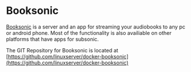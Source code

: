 # Booksonic

[Booksonic](https://booksonic.org/) is a server and an app for streaming your audiobooks to any pc or android phone. Most of the functionality is also availiable on other platforms that have apps for subsonic.

The GIT Repository for Booksonic is located at [https://github.com/linuxserver/docker-booksonic](https://github.com/linuxserver/docker-booksonic)



<!--stackedit_data:
eyJoaXN0b3J5IjpbLTIyMDM4MjQwM119
-->